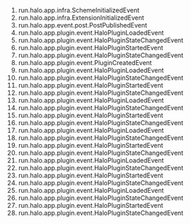 1. run.halo.app.infra.SchemeInitializedEvent
2. run.halo.app.infra.ExtensionInitializedEvent
3. run.halo.app.event.post.PostPublishedEvent
4. run.halo.app.plugin.event.HaloPluginLoadedEvent
5. run.halo.app.plugin.event.HaloPluginStateChangedEvent
6. run.halo.app.plugin.event.HaloPluginStartedEvent
7. run.halo.app.plugin.event.HaloPluginStateChangedEvent
8. run.halo.app.plugin.event.PluginCreatedEvent
9. run.halo.app.plugin.event.HaloPluginLoadedEvent
10. run.halo.app.plugin.event.HaloPluginStateChangedEvent
11. run.halo.app.plugin.event.HaloPluginStartedEvent
12. run.halo.app.plugin.event.HaloPluginStateChangedEvent
13. run.halo.app.plugin.event.HaloPluginLoadedEvent
14. run.halo.app.plugin.event.HaloPluginStateChangedEvent
15. run.halo.app.plugin.event.HaloPluginStartedEvent
16. run.halo.app.plugin.event.HaloPluginStateChangedEvent
17. run.halo.app.plugin.event.HaloPluginLoadedEvent
18. run.halo.app.plugin.event.HaloPluginStateChangedEvent
19. run.halo.app.plugin.event.HaloPluginStartedEvent
20. run.halo.app.plugin.event.HaloPluginStateChangedEvent
21. run.halo.app.plugin.event.HaloPluginLoadedEvent
22. run.halo.app.plugin.event.HaloPluginStateChangedEvent
23. run.halo.app.plugin.event.HaloPluginStartedEvent
24. run.halo.app.plugin.event.HaloPluginStateChangedEvent
25. run.halo.app.plugin.event.HaloPluginLoadedEvent
26. run.halo.app.plugin.event.HaloPluginStateChangedEvent
27. run.halo.app.plugin.event.HaloPluginStartedEvent
28. run.halo.app.plugin.event.HaloPluginStateChangedEvent